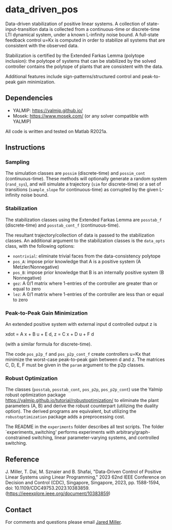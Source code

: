 # data_driven_pos
Data-driven stabilization of positive linear systems. 
A collection of state-input-transition data is collected from a continuous-time or discrete-time LTI dynamical system, under a known L-infinity noise bound. A full-state feedback control u=Kx is computed in order to stabilize all systems that are consistent with the observed data.

Stabilization is certified by the Extended Farkas Lemma (polytope inclusion): the polytope of systems that can be stabilized by the solved controller contains the polytope of plants that are consistent with the data.

Additional features include sign-patterns/structured control and peak-to-peak gain minimization.

## Dependencies

- YALMIP: https://yalmip.github.io/
- Mosek: https://www.mosek.com/ (or any solver compatible with YALMIP)

All code is written and tested on Matlab R2021a.


## Instructions


### Sampling
The simulation classes are `possim` (discrete-time) and `possim_cont` (continuous-time). These methods will optionally generate a random system (`rand_sys`), and will simulate a trajectory (`sim` for discrete-time) or a set of transitions (`sample_slope` for continuous-time) as corrupted by the given L-infinity noise bound. 

### Stabilization
The stabilization classes using the Extended Farkas Lemma are `posstab_f` (discrete-time) and `posstab_cont_f` (continuous-time).

The resultant trajectory/collection of data is passed to the stabilization classes. An additional argument to the stabilization classes is the `data_opts` class, with the following options:
- `nontrivial`: eliminate trivial faces from the data-consistency polytope
- `pos_A`: impose prior knowledge that A is a positive system (A Metzler/Nonnegative)
- `pos_B`: impose prior knowledge that B is an internally  positive system (B Nonnegative)
- `gez`: A 0/1 matrix where 1-entries of the controller are greater than or equal to zero
- `lez`: A 0/1 matrix where 1-entries of the controller are less  than or equal to zero

### Peak-to-Peak Gain Minimization

An extended positive system with external input d controlled output z is

xdot = A x + B u + E d, z = C x + D u + F d

(with a similar formula for discrete-time).

The code `pos_p2p_f` and `pos_p2p_cont_f` create controllers u=Kx that minimize the worst-case peak-to-peak gain between d and z. The matrices C, D, E, F must be given in the `param` argument to the p2p classes.

### Robust Optimization

The classes (`posstab`, `posstab_cont`, `pos_p2p`, `pos_p2p_cont`) use the Yalmip robust optimization package https://yalmip.github.io/tutorial/robustoptimization/ to eliminate the plant parameters (A, B) and derive the robust counterpart (utilizing the duality option). The derived programs are equivalent, but utilizing the `robustoptimization` package adds a preprocessing cost.

The README in the `experiments` folder describes all test scripts. The folder `experiments_switching' performs experiments with arbitrary/graph-constrained switching, linear parameter-varying systems, and controlled switching.

## Reference
J. Miller, T. Dai, M. Sznaier and B. Shafai, "Data-Driven Control of Positive Linear Systems using Linear Programming," 2023 62nd IEEE Conference on Decision and Control (CDC), Singapore, Singapore, 2023, pp. 1588-1594, doi: 10.1109/CDC49753.2023.10383859. (https://ieeexplore.ieee.org/document/10383859)

## Contact
For comments and questions please email [Jared Miller](mailto:jarmiller@control.ee.ethz.ch?Subject=data_driven_pos).

